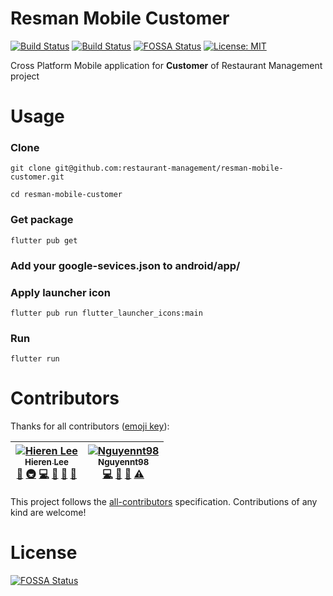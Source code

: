# Resman Mobile Customer
[![Build Status](https://github.com/restaurant-management/resman-mobile-customer/workflows/Release%20APK/badge.svg?branch=master)](https://github.com/restaurant-management/resman-mobile-customer/actions?workflow=Release%20APK)
[![Build Status](https://github.com/restaurant-management/resman-mobile-customer/workflows/Test%20build%20APK/badge.svg?branch=master)](https://github.com/restaurant-management/resman-mobile-customer/actions?workflow=Test%20build%20APK)
[![FOSSA Status](https://app.fossa.io/api/projects/git%2Bgithub.com%2Frestaurant-management%2Fresman-mobile-customer.svg?type=shield)](https://app.fossa.io/projects/git%2Bgithub.com%2Frestaurant-management%2Fresman-mobile-customer?ref=badge_shield)
[![License: MIT](https://img.shields.io/badge/License-MIT-purple.svg)](https://opensource.org/licenses/MIT)

Cross Platform Mobile application for **Customer** of Restaurant Management project

# Usage

### Clone

`git clone git@github.com:restaurant-management/resman-mobile-customer.git`

`cd resman-mobile-customer`

### Get package

`flutter pub get`

### Add your **google-sevices.json** to **android/app/**

### Apply launcher icon

`flutter pub run flutter_launcher_icons:main`

### Run

`flutter run`

# Contributors
Thanks for all contributors ([emoji key](https://allcontributors.org/docs/en/emoji-key)): 

<!-- Contributors table START -->
| [![Hieren Lee](https://avatars.githubusercontent.com/hienlh?s=100)<br /><sub>Hieren Lee</sub>](https://github.com/hienlh)<br />[📖](https://github.com/restaurant-management/resman-mobile-customer/blob/master/README.md "Document") [🚇](# "Infrastructure (Hosting, CI-CD, etc)") [💻](https://github.com/restaurant-management/resman-mobile-customer/commits?author=hienlh "Code") [🎨](# "Design") [🚧](# "Maintenance") [👀](https://github.com/restaurant-management/resman-mobile-customer/pulls?q=is%3Apr+reviewed-by%3Ahienlh "Reviewed Pull Requests") | [![Nguyennt98](https://avatars.githubusercontent.com/Nguyennt98?s=100)<br /><sub>Nguyennt98</sub>](https://github.com/Nguyennt98)<br />[💻](https://github.com/restaurant-management/resman-mobile-customer/commits?author=Nguyennt98 "Code") [🎨](# "Design") [🐛](https://github.com/restaurant-management/resman-mobile-customer/issues/created_by/Nguyennt98 "Bug Report") [⚠️](# "Tests") |
| :---: | :---: |
<!-- Contributors table END -->

This project follows the [all-contributors](https://allcontributors.org) specification.
Contributions of any kind are welcome!


# License
[![FOSSA Status](https://app.fossa.io/api/projects/git%2Bgithub.com%2Frestaurant-management%2Fresman-mobile-customer.svg?type=large)](https://app.fossa.io/projects/git%2Bgithub.com%2Frestaurant-management%2Fresman-mobile-customer?ref=badge_large)
